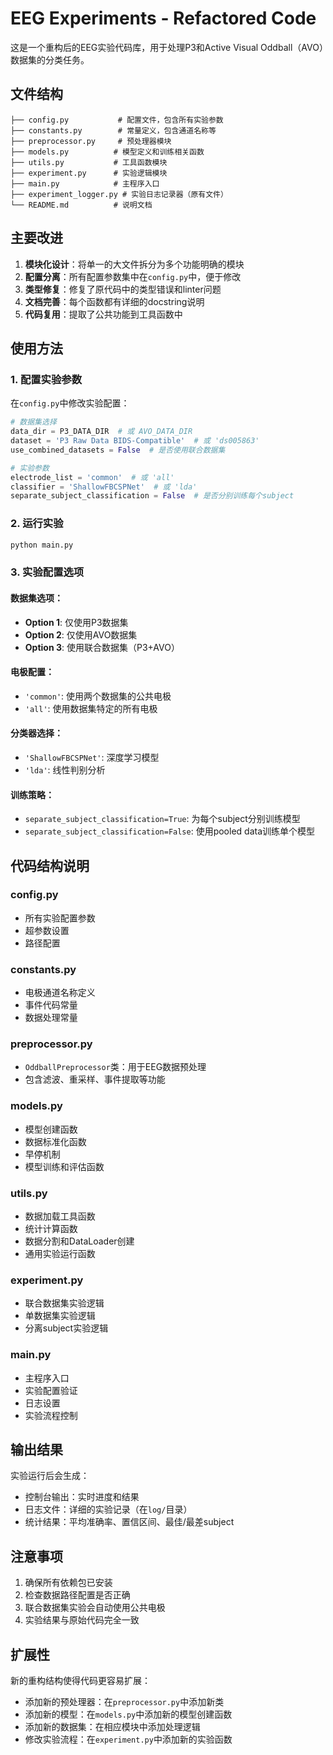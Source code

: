 # EEG Experiments - Refactored Code

这是一个重构后的EEG实验代码库，用于处理P3和Active Visual Oddball（AVO）数据集的分类任务。

## 文件结构

```
├── config.py           # 配置文件，包含所有实验参数
├── constants.py        # 常量定义，包含通道名称等
├── preprocessor.py     # 预处理器模块
├── models.py          # 模型定义和训练相关函数
├── utils.py           # 工具函数模块
├── experiment.py      # 实验逻辑模块
├── main.py            # 主程序入口
├── experiment_logger.py # 实验日志记录器（原有文件）
└── README.md          # 说明文档
```

## 主要改进

1. **模块化设计**：将单一的大文件拆分为多个功能明确的模块
2. **配置分离**：所有配置参数集中在`config.py`中，便于修改
3. **类型修复**：修复了原代码中的类型错误和linter问题
4. **文档完善**：每个函数都有详细的docstring说明
5. **代码复用**：提取了公共功能到工具函数中

## 使用方法

### 1. 配置实验参数

在`config.py`中修改实验配置：

```python
# 数据集选择
data_dir = P3_DATA_DIR  # 或 AVO_DATA_DIR
dataset = 'P3 Raw Data BIDS-Compatible'  # 或 'ds005863'
use_combined_datasets = False  # 是否使用联合数据集

# 实验参数
electrode_list = 'common'  # 或 'all'
classifier = 'ShallowFBCSPNet'  # 或 'lda'
separate_subject_classification = False  # 是否分别训练每个subject
```

### 2. 运行实验

```bash
python main.py
```

### 3. 实验配置选项

#### 数据集选项：
- **Option 1**: 仅使用P3数据集
- **Option 2**: 仅使用AVO数据集  
- **Option 3**: 使用联合数据集（P3+AVO）

#### 电极配置：
- `'common'`: 使用两个数据集的公共电极
- `'all'`: 使用数据集特定的所有电极

#### 分类器选择：
- `'ShallowFBCSPNet'`: 深度学习模型
- `'lda'`: 线性判别分析

#### 训练策略：
- `separate_subject_classification=True`: 为每个subject分别训练模型
- `separate_subject_classification=False`: 使用pooled data训练单个模型

## 代码结构说明

### config.py
- 所有实验配置参数
- 超参数设置
- 路径配置

### constants.py
- 电极通道名称定义
- 事件代码常量
- 数据处理常量

### preprocessor.py
- `OddballPreprocessor`类：用于EEG数据预处理
- 包含滤波、重采样、事件提取等功能

### models.py
- 模型创建函数
- 数据标准化函数
- 早停机制
- 模型训练和评估函数

### utils.py
- 数据加载工具函数
- 统计计算函数
- 数据分割和DataLoader创建
- 通用实验运行函数

### experiment.py
- 联合数据集实验逻辑
- 单数据集实验逻辑
- 分离subject实验逻辑

### main.py
- 主程序入口
- 实验配置验证
- 日志设置
- 实验流程控制

## 输出结果

实验运行后会生成：
- 控制台输出：实时进度和结果
- 日志文件：详细的实验记录（在`log/`目录）
- 统计结果：平均准确率、置信区间、最佳/最差subject

## 注意事项

1. 确保所有依赖包已安装
2. 检查数据路径配置是否正确
3. 联合数据集实验会自动使用公共电极
4. 实验结果与原始代码完全一致

## 扩展性

新的重构结构使得代码更容易扩展：
- 添加新的预处理器：在`preprocessor.py`中添加新类
- 添加新的模型：在`models.py`中添加新的模型创建函数
- 添加新的数据集：在相应模块中添加处理逻辑
- 修改实验流程：在`experiment.py`中添加新的实验函数 